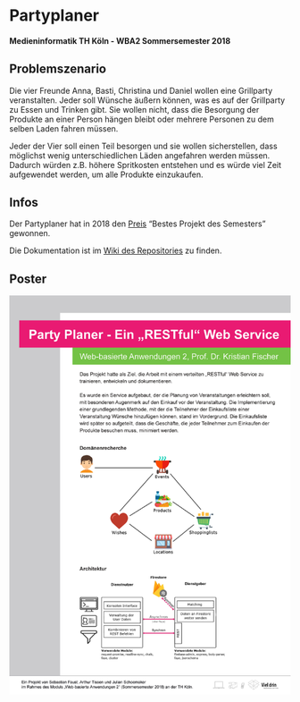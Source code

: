 # Partyplaner
#### Medieninformatik TH Köln - WBA2 Sommersemester 2018
## Problemszenario
Die vier Freunde Anna, Basti, Christina und Daniel wollen eine Grillparty veranstalten. Jeder soll Wünsche äußern können, was es auf der Grillparty zu Essen und Trinken gibt. Sie wollen nicht, dass die Besorgung der Produkte an einer Person hängen bleibt oder mehrere Personen zu dem selben Laden fahren müssen.

Jeder der Vier soll einen Teil besorgen und sie wollen sicherstellen, dass möglichst wenig unterschiedlichen Läden angefahren werden müssen. Dadurch würden z.B. höhere Spritkosten entstehen und es würde viel Zeit aufgewendet werden, um alle Produkte einzukaufen.

## Infos

Der Partyplaner hat in 2018 den [Preis](https://www.th-koeln.de/hochschule/innovativ-kreativ-multimedial_61452.php) “Bestes Projekt des Semesters” gewonnen.

Die Dokumentation ist im [Wiki des Repositories](https://github.com/JulianSchoem/WBA2SS18FaustTissenSchoemaker/wiki) zu finden.

## Poster
![Party Planer Poster](Material/wba2_partyplaner_poster.jpg)
